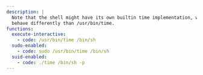 ```yaml
---
description: |
  Note that the shell might have its own builtin time implementation, which may
  behave differently than /usr/bin/time.
functions:
  execute-interactive:
    - code: /usr/bin/time /bin/sh
  sudo-enabled:
    - code: sudo /usr/bin/time /bin/sh
  suid-enabled:
    - code: ./time /bin/sh -p
---
```

